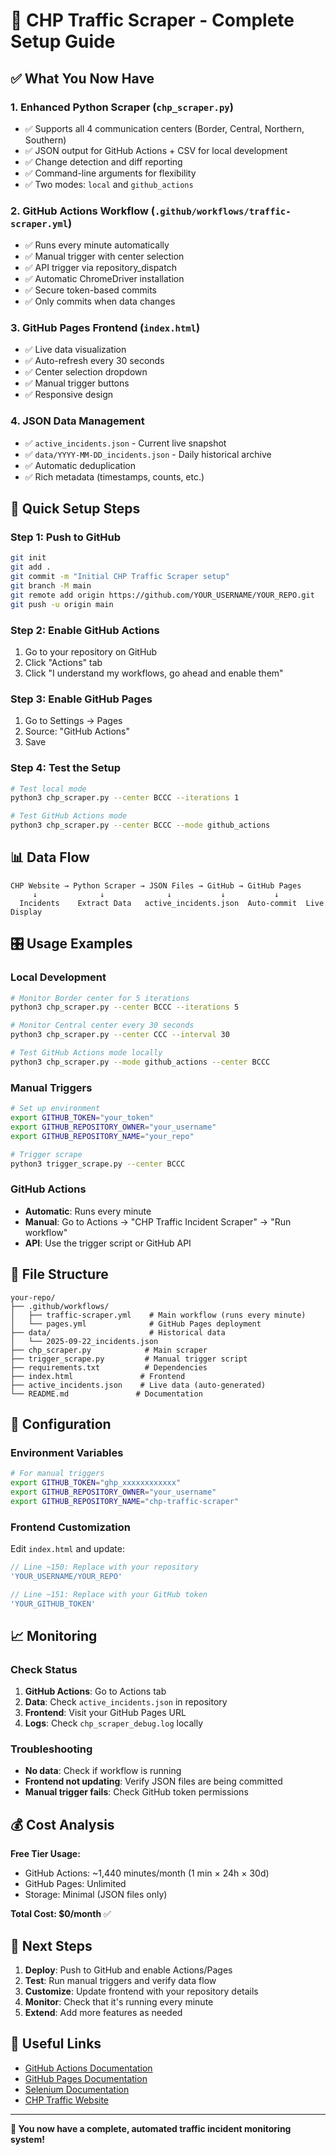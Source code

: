 # 🚨 CHP Traffic Scraper - Complete Setup Guide

## ✅ What You Now Have

### 1. **Enhanced Python Scraper** (`chp_scraper.py`)
- ✅ Supports all 4 communication centers (Border, Central, Northern, Southern)
- ✅ JSON output for GitHub Actions + CSV for local development
- ✅ Change detection and diff reporting
- ✅ Command-line arguments for flexibility
- ✅ Two modes: `local` and `github_actions`

### 2. **GitHub Actions Workflow** (`.github/workflows/traffic-scraper.yml`)
- ✅ Runs every minute automatically
- ✅ Manual trigger with center selection
- ✅ API trigger via repository_dispatch
- ✅ Automatic ChromeDriver installation
- ✅ Secure token-based commits
- ✅ Only commits when data changes

### 3. **GitHub Pages Frontend** (`index.html`)
- ✅ Live data visualization
- ✅ Auto-refresh every 30 seconds
- ✅ Center selection dropdown
- ✅ Manual trigger buttons
- ✅ Responsive design

### 4. **JSON Data Management**
- ✅ `active_incidents.json` - Current live snapshot
- ✅ `data/YYYY-MM-DD_incidents.json` - Daily historical archive
- ✅ Automatic deduplication
- ✅ Rich metadata (timestamps, counts, etc.)

## 🚀 Quick Setup Steps

### Step 1: Push to GitHub
```bash
git init
git add .
git commit -m "Initial CHP Traffic Scraper setup"
git branch -M main
git remote add origin https://github.com/YOUR_USERNAME/YOUR_REPO.git
git push -u origin main
```

### Step 2: Enable GitHub Actions
1. Go to your repository on GitHub
2. Click "Actions" tab
3. Click "I understand my workflows, go ahead and enable them"

### Step 3: Enable GitHub Pages
1. Go to Settings → Pages
2. Source: "GitHub Actions"
3. Save

### Step 4: Test the Setup
```bash
# Test local mode
python3 chp_scraper.py --center BCCC --iterations 1

# Test GitHub Actions mode
python3 chp_scraper.py --center BCCC --mode github_actions
```

## 📊 Data Flow

```
CHP Website → Python Scraper → JSON Files → GitHub → GitHub Pages
     ↓              ↓              ↓           ↓           ↓
  Incidents    Extract Data   active_incidents.json  Auto-commit  Live Display
```

## 🎛️ Usage Examples

### Local Development
```bash
# Monitor Border center for 5 iterations
python3 chp_scraper.py --center BCCC --iterations 5

# Monitor Central center every 30 seconds
python3 chp_scraper.py --center CCC --interval 30

# Test GitHub Actions mode locally
python3 chp_scraper.py --mode github_actions --center BCCC
```

### Manual Triggers
```bash
# Set up environment
export GITHUB_TOKEN="your_token"
export GITHUB_REPOSITORY_OWNER="your_username"
export GITHUB_REPOSITORY_NAME="your_repo"

# Trigger scrape
python3 trigger_scrape.py --center BCCC
```

### GitHub Actions
- **Automatic**: Runs every minute
- **Manual**: Go to Actions → "CHP Traffic Incident Scraper" → "Run workflow"
- **API**: Use the trigger script or GitHub API

## 📁 File Structure

```
your-repo/
├── .github/workflows/
│   ├── traffic-scraper.yml    # Main workflow (runs every minute)
│   └── pages.yml              # GitHub Pages deployment
├── data/                      # Historical data
│   └── 2025-09-22_incidents.json
├── chp_scraper.py            # Main scraper
├── trigger_scrape.py         # Manual trigger script
├── requirements.txt          # Dependencies
├── index.html               # Frontend
├── active_incidents.json    # Live data (auto-generated)
└── README.md               # Documentation
```

## 🔧 Configuration

### Environment Variables
```bash
# For manual triggers
export GITHUB_TOKEN="ghp_xxxxxxxxxxxx"
export GITHUB_REPOSITORY_OWNER="your_username"
export GITHUB_REPOSITORY_NAME="chp-traffic-scraper"
```

### Frontend Customization
Edit `index.html` and update:
```javascript
// Line ~150: Replace with your repository
'YOUR_USERNAME/YOUR_REPO'

// Line ~151: Replace with your GitHub token
'YOUR_GITHUB_TOKEN'
```

## 📈 Monitoring

### Check Status
1. **GitHub Actions**: Go to Actions tab
2. **Data**: Check `active_incidents.json` in repository
3. **Frontend**: Visit your GitHub Pages URL
4. **Logs**: Check `chp_scraper_debug.log` locally

### Troubleshooting
- **No data**: Check if workflow is running
- **Frontend not updating**: Verify JSON files are being committed
- **Manual trigger fails**: Check GitHub token permissions

## 💰 Cost Analysis

**Free Tier Usage:**
- GitHub Actions: ~1,440 minutes/month (1 min × 24h × 30d)
- GitHub Pages: Unlimited
- Storage: Minimal (JSON files only)

**Total Cost: $0/month** ✅

## 🎯 Next Steps

1. **Deploy**: Push to GitHub and enable Actions/Pages
2. **Test**: Run manual triggers and verify data flow
3. **Customize**: Update frontend with your repository details
4. **Monitor**: Check that it's running every minute
5. **Extend**: Add more features as needed

## 🔗 Useful Links

- [GitHub Actions Documentation](https://docs.github.com/en/actions)
- [GitHub Pages Documentation](https://docs.github.com/en/pages)
- [Selenium Documentation](https://selenium-python.readthedocs.io/)
- [CHP Traffic Website](https://cad.chp.ca.gov/Traffic.aspx)

---

**🎉 You now have a complete, automated traffic incident monitoring system!**
